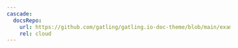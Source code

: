 ```yaml
---
cascade:
  docsRepo:
    url: https://github.com/gatling/gatling.io-doc-theme/blob/main/exampleSite/content/cloud
    rel: cloud
---
```

